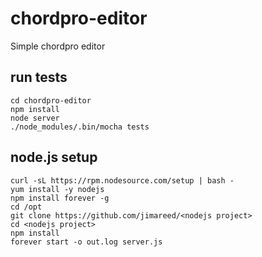 # chordpro-editor
Simple chordpro editor

## run tests

```
cd chordpro-editor
npm install
node server
./node_modules/.bin/mocha tests
```

## node.js setup

```
curl -sL https://rpm.nodesource.com/setup | bash -
yum install -y nodejs
npm install forever -g
cd /opt
git clone https://github.com/jimareed/<nodejs project>
cd <nodejs project>
npm install
forever start -o out.log server.js
```
